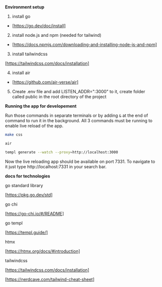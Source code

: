 **Environment setup**

1. install go

- [https://go.dev/doc/install]

2. install node.js and npm (needed for tailwind)

- [https://docs.npmjs.com/downloading-and-installing-node-js-and-npm]

3. install tailwindcss

[https://tailwindcss.com/docs/installation]

4. install air

- [https://github.com/air-verse/air]

5. Create .env file and add LISTEN_ADDR=":3000" to it, create folder called public in the root directory of the project

**Running the app for developement**

Run those commands in separate terminals or by adding `&` at the end of command to run it in the background.
All 3 commands must be running to enable live reload of the app.

```bash
make css
```

```bash
air
```

```bash
templ generate --watch --proxy=http://localhost:3000
```

Now the live reloading app should be available on port 7331. To navigate to it just type http://localhost:7331 in your search bar.

**docs for technologies**

go standard library

[https://pkg.go.dev/std]

go chi

[https://go-chi.io/#/README]

go templ

[https://templ.guide/]

htmx

[https://htmx.org/docs/#introduction]

tailwindcss

[https://tailwindcss.com/docs/installation]

[https://nerdcave.com/tailwind-cheat-sheet]
